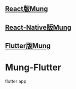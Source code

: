 ## [React版Mung](https://github.com/mochixuan/Mung-React)
## [React-Native版Mung](https://github.com/mochixuan/Mung)
## [Flutter版Mung](https://github.com/mochixuan/Mung-Flutter)

# Mung-Flutter
flutter app
